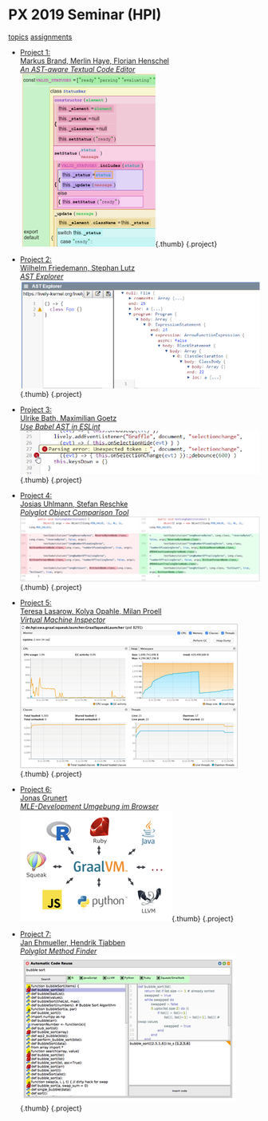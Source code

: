 # PX 2019 Seminar (HPI)


<style data-src="../seminars.css"></style>


<lively-import src="../_navigation.html"></lively-import>

[topics](topics.md)  [assignments](assignemtns.md)

<!--

Markus Brand; Merlin Haye; Florian Henschel; Wilhelm Friedemann; Stephan Lutz; Ulrike Bath; Maximilian Goetz; Josias Uhlmann; Stefan Reschke; Teresa Lasarow; Kolya Opahle; Milan Proell; Jonas Grunert;  Jan Ehmueller;  Hendrik Tjabben

-->

- [Project 1: <br> Markus Brand, Merlin Haye, Florian Henschel<br>*An AST-aware Textual Code Editor*](project_1/index.md)  ![](project_1/screenshot.png){.thumb} {.project}
- [Project 2: <br> Wilhelm Friedemann, Stephan Lutz <br>*AST Explorer*](project_2/index.md) ![](project_2/screenshot.png){.thumb}  {.project}
- [Project 3: <br> Ulrike Bath, Maximilian Goetz<br>*Use Babel AST in ESLint*](project_3/index.md) ![](project_3/screenshot.png){.thumb}  {.project}
- [Project 4: <br> Josias Uhlmann, Stefan Reschke<br>*Polyglot Object Comparison Tool*](project_4/index.md) ![](project_4/screenshot.png){.thumb}  {.project}
- [Project 5: <br> Teresa Lasarow, Kolya Opahle, Milan Proell<br>*Virtual Machine Inspector*](project_5/index.md)![](project_5/screenshot.png){.thumb}  {.project}
- [Project 6: <br> Jonas Grunert<br>*MLE-Development Umgebung im Browser*](project_6/index.md) ![](project_6/screenshot.png){.thumb}  {.project}
   
- [Project 7: <br> Jan Ehmueller,  Hendrik Tjabben<br>*Polyglot Method Finder*](project_7/index.md) ![](project_7/screenshot.png){.thumb}  {.project}



<lively-import src="../_logo.html"></lively-import>
<lively-import src="../_footer.html"></lively-import>